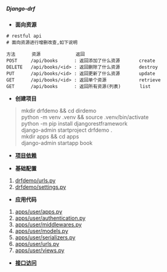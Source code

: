 ##### Django-drf

- **面向资源**
```text
# restful api
# 面向资源进行增删改查,如下说明

方法      资源             返回
POST     /api/books      : 返回添加了什么资源       create
DELETE   /api/books/<id> : 返回删除了什么资源       destroy
PUT      /api/books/<id> : 返回更新了什么资源       update
GET      /api/books/<id> : 返回单个资源            retrieve
GET      /api/books      : 返回所有资源(列表)       list
```

- **创建项目**
> mkdir drfdemo && cd dirdemo  
> python -m venv .venv && source .venv/bin/activate  
> python -m pip install djangorestframework  
> django-admin startproject drfdemo .  
> mkdir apps && cd apps  
> django-admin startapp book

- **[项目依赖](./py-drf-reqirements.md)**

- **基础配置**
1. [drfdemo/urls.py](./py-drf-router.md)
2. [drfdemo/settings.py](./py-drf-settings.md)


- **应用代码**
1. [apps/user/apps.py](./py-drf-apps-user-apps.md)
2. [apps/user/authentication.py](./py-drf-apps-user-auth.md)
3. [apps/user/middlewares.py](./py-drf-apps-user-mdw.md)
4. [apps/user/models.py](./py-drf-apps-user-model.md)
5. [apps/user/serializers.py](./py-drf-apps-user-serializer.md)
6. [apps/user/urls.py](./py-drf-apps-user-urls.md)
7. [apps/user/views.py](./py-drf-apps-user-view.md)

- **[接口访问](./py-drf-api.md)**